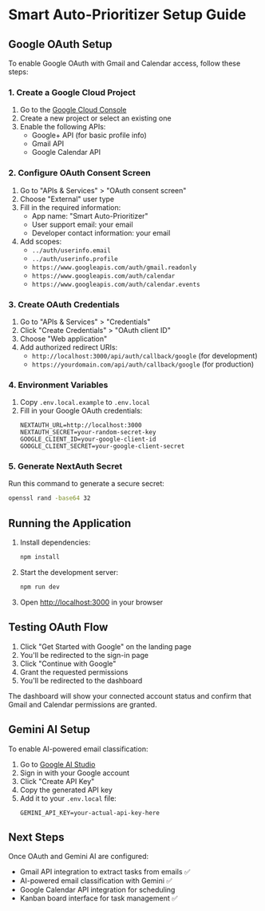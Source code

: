 # Smart Auto-Prioritizer Setup Guide

## Google OAuth Setup

To enable Google OAuth with Gmail and Calendar access, follow these steps:

### 1. Create a Google Cloud Project

1. Go to the [Google Cloud Console](https://console.cloud.google.com/)
2. Create a new project or select an existing one
3. Enable the following APIs:
   - Google+ API (for basic profile info)
   - Gmail API
   - Google Calendar API

### 2. Configure OAuth Consent Screen

1. Go to "APIs & Services" > "OAuth consent screen"
2. Choose "External" user type
3. Fill in the required information:
   - App name: "Smart Auto-Prioritizer"
   - User support email: your email
   - Developer contact information: your email
4. Add scopes:
   - `../auth/userinfo.email`
   - `../auth/userinfo.profile`
   - `https://www.googleapis.com/auth/gmail.readonly`
   - `https://www.googleapis.com/auth/calendar`
   - `https://www.googleapis.com/auth/calendar.events`

### 3. Create OAuth Credentials

1. Go to "APIs & Services" > "Credentials"
2. Click "Create Credentials" > "OAuth client ID"
3. Choose "Web application"
4. Add authorized redirect URIs:
   - `http://localhost:3000/api/auth/callback/google` (for development)
   - `https://yourdomain.com/api/auth/callback/google` (for production)

### 4. Environment Variables

1. Copy `.env.local.example` to `.env.local`
2. Fill in your Google OAuth credentials:
   ```
   NEXTAUTH_URL=http://localhost:3000
   NEXTAUTH_SECRET=your-random-secret-key
   GOOGLE_CLIENT_ID=your-google-client-id
   GOOGLE_CLIENT_SECRET=your-google-client-secret
   ```

### 5. Generate NextAuth Secret

Run this command to generate a secure secret:
```bash
openssl rand -base64 32
```

## Running the Application

1. Install dependencies:
   ```bash
   npm install
   ```

2. Start the development server:
   ```bash
   npm run dev
   ```

3. Open [http://localhost:3000](http://localhost:3000) in your browser

## Testing OAuth Flow

1. Click "Get Started with Google" on the landing page
2. You'll be redirected to the sign-in page
3. Click "Continue with Google"
4. Grant the requested permissions
5. You'll be redirected to the dashboard

The dashboard will show your connected account status and confirm that Gmail and Calendar permissions are granted.

## Gemini AI Setup

To enable AI-powered email classification:

1. Go to [Google AI Studio](https://makersuite.google.com/app/apikey)
2. Sign in with your Google account
3. Click "Create API Key"
4. Copy the generated API key
5. Add it to your `.env.local` file:
   ```
   GEMINI_API_KEY=your-actual-api-key-here
   ```

## Next Steps

Once OAuth and Gemini AI are configured:
- Gmail API integration to extract tasks from emails ✅
- AI-powered email classification with Gemini ✅
- Google Calendar API integration for scheduling
- Kanban board interface for task management ✅